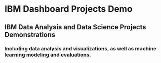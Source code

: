# IBM Dashboard Projects Demo

## IBM Data Analysis and Data Science Projects Demonstrations

### Including data analysis and visualizations, as well as machine learning modeling and evaluations.
